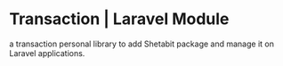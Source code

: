 # Transaction | Laravel Module
a transaction personal library to add Shetabit package and manage it on Laravel applications.
